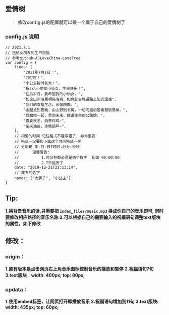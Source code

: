 ## 爱情树

> <b>修改config.js的配置就可以做一个属于自己的爱情树了</b>


### config.js 说明
```text
// 2021.7.1
// 送给女朋友的生日祝福
// 参考github-AJLoveChina-LoveTree
var config = {
    lines: [
        "2021年7月1日：",
        "叮叮叮！",
        "小公主按时长大！",
        "祝zxl小朋友小仙女，生日快乐！",
        "往后岁月，我希望我的小仙女，",
        "如这山间清晨明亮清爽，如奔赴古城道路上阳光温暖",
        "我们的幸福生活，三餐四季，",
        "由起点到夜晚，由山野到书房，一切问题的答案都很简单。",
        "我和你一起，贯彻未来，数遍生命的公路牌。",
        "春夏秋冬，奶茶炸鸡~",
        "柴米油盐，冰糖葫芦~",
    ],
    // 相爱的时间 记住格式不能写错了, 非常重要
    // 格式一定要和下面这个时间格式一样
    // 分别是 年-月-日T时时:分分:秒秒
    //      温馨警告:
    //          1.时分秒都必须是俩个数字  比如 00:00:00
    //          2.T不能丢了
    date: "2019-12-21T22:13:14",
    // 双方的名字
    names: ["大胖子", "小公主"]
}
```

## Tip:
<b>1.换背景音乐的话,只需要把 `index_files/music.mp3` 换成你自己的音乐即可, 同时要修改相应路径的音乐名称</b>
<b>2.可以根据自己的需要输入的祝福语句调整text版块的属性，如下修改</b>

## 修改：
### origin：
<b>1.原有版本是点击网页右上角音乐图标控制音乐的播放和暂停</b>
<b>2.祝福语句7句</b>
<b>3.text版块：width: 400px; top: 80px;</b>
### updata：
<b>1.使用embed标签，让网页打开即播放音乐</b>
<b>2.祝福语句增加到11句</b>
<b>3.text版块: width: 435px; top: 60px;</b>

